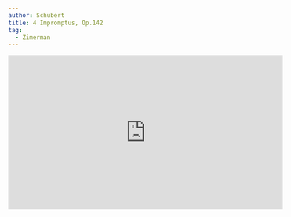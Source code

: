 ```yaml
---
author: Schubert
title: 4 Impromptus, Op.142
tag:
  - Zimerman
---
```


<iframe width="560" height="315" src="https://www.youtube.com/embed/v0T0q99wP-w" frameborder="0" allow="accelerometer; autoplay; clipboard-write; encrypted-media; gyroscope; picture-in-picture" allowfullscreen></iframe>
